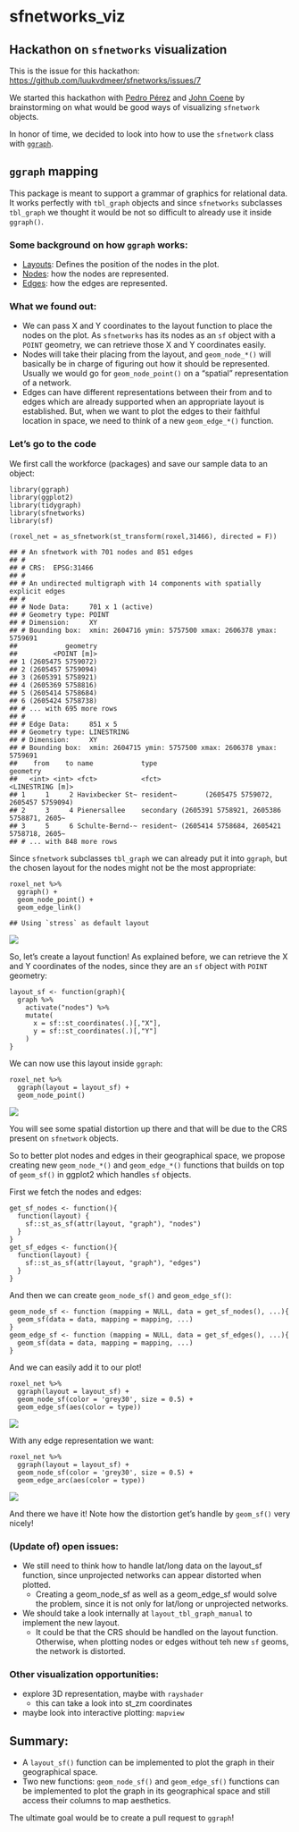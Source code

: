 sfnetworks\_viz
===============

Hackathon on `sfnetworks` visualization
---------------------------------------

This is the issue for this hackathon:
<a href="https://github.com/luukvdmeer/sfnetworks/issues/7" class="uri">https://github.com/luukvdmeer/sfnetworks/issues/7</a>

We started this hackathon with [Pedro
Pérez](https://github.com/perezp44) and [John
Coene](https://github.com/JohnCoene) by brainstorming on what would be
good ways of visualizing `sfnetwork` objects.

In honor of time, we decided to look into how to use the `sfnetwork`
class with [`ggraph`](https://ggraph.data-imaginist.com/index.html).

`ggraph` mapping
----------------

This package is meant to support a grammar of graphics for relational
data. It works perfectly with `tbl_graph` objects and since `sfnetworks`
subclasses `tbl_graph` we thought it would be not so difficult to
already use it inside `ggraph()`.

### Some background on how `ggraph` works:

-   [Layouts](https://ggraph.data-imaginist.com/articles/Layouts.html):
    Defines the position of the nodes in the plot.
-   [Nodes](https://ggraph.data-imaginist.com/articles/Nodes.html): how
    the nodes are represented.
-   [Edges](https://ggraph.data-imaginist.com/articles/Edges.html): how
    the edges are represented.

### What we found out:

-   We can pass X and Y coordinates to the layout function to place the
    nodes on the plot. As `sfnetworks` has its nodes as an `sf` object
    with a `POINT` geometry, we can retrieve those X and Y coordinates
    easily.
-   Nodes will take their placing from the layout, and `geom_node_*()`
    will basically be in charge of figuring out how it should be
    represented. Usually we would go for `geom_node_point()` on a
    “spatial” representation of a network.
-   Edges can have different representations between their from and to
    edges which are already supported when an appropriate layout is
    established. But, when we want to plot the edges to their faithful
    location in space, we need to think of a new `geom_edge_*()`
    function.

### Let’s go to the code

We first call the workforce (packages) and save our sample data to an
object:

    library(ggraph)
    library(ggplot2)
    library(tidygraph)
    library(sfnetworks)
    library(sf)

    (roxel_net = as_sfnetwork(st_transform(roxel,31466), directed = F)) 

    ## # An sfnetwork with 701 nodes and 851 edges
    ## #
    ## # CRS:  EPSG:31466 
    ## #
    ## # An undirected multigraph with 14 components with spatially explicit edges
    ## #
    ## # Node Data:     701 x 1 (active)
    ## # Geometry type: POINT
    ## # Dimension:     XY
    ## # Bounding box:  xmin: 2604716 ymin: 5757500 xmax: 2606378 ymax: 5759691
    ##            geometry
    ##         <POINT [m]>
    ## 1 (2605475 5759072)
    ## 2 (2605457 5759094)
    ## 3 (2605391 5758921)
    ## 4 (2605369 5758816)
    ## 5 (2605414 5758684)
    ## 6 (2605424 5758738)
    ## # ... with 695 more rows
    ## #
    ## # Edge Data:     851 x 5
    ## # Geometry type: LINESTRING
    ## # Dimension:     XY
    ## # Bounding box:  xmin: 2604715 ymin: 5757500 xmax: 2606378 ymax: 5759691
    ##    from    to name            type                                      geometry
    ##   <int> <int> <fct>           <fct>                             <LINESTRING [m]>
    ## 1     1     2 Havixbecker St~ resident~       (2605475 5759072, 2605457 5759094)
    ## 2     3     4 Pienersallee    secondary (2605391 5758921, 2605386 5758871, 2605~
    ## 3     5     6 Schulte-Bernd-~ resident~ (2605414 5758684, 2605421 5758718, 2605~
    ## # ... with 848 more rows

Since `sfnetwork` subclasses `tbl_graph` we can already put it into
`ggraph`, but the chosen layout for the nodes might not be the most
appropriate:

    roxel_net %>% 
      ggraph() +
      geom_node_point() +
      geom_edge_link()

    ## Using `stress` as default layout

![](README_files/figure-markdown_strict/unnamed-chunk-3-1.png)

So, let’s create a layout function! As explained before, we can retrieve
the X and Y coordinates of the nodes, since they are an `sf` object with
`POINT` geometry:

    layout_sf <- function(graph){
      graph %>% 
        activate("nodes") %>% 
        mutate(
          x = sf::st_coordinates(.)[,"X"],
          y = sf::st_coordinates(.)[,"Y"]
        )
    }

We can now use this layout inside `ggraph`:

    roxel_net %>% 
      ggraph(layout = layout_sf) +
      geom_node_point()

![](README_files/figure-markdown_strict/unnamed-chunk-5-1.png)

You will see some spatial distortion up there and that will be due to
the CRS present on `sfnetwork` objects.

So to better plot nodes and edges in their geographical space, we
propose creating new `geom_node_*()` and `geom_edge_*()` functions that
builds on top of `geom_sf()` in ggplot2 which handles `sf` objects.

First we fetch the nodes and edges:

    get_sf_nodes <- function(){
      function(layout) {
        sf::st_as_sf(attr(layout, "graph"), "nodes")
      }
    }
    get_sf_edges <- function(){
      function(layout) {
        sf::st_as_sf(attr(layout, "graph"), "edges")
      }
    }

And then we can create `geom_node_sf()` and `geom_edge_sf()`:

    geom_node_sf <- function (mapping = NULL, data = get_sf_nodes(), ...){
      geom_sf(data = data, mapping = mapping, ...)
    }
    geom_edge_sf <- function (mapping = NULL, data = get_sf_edges(), ...){
      geom_sf(data = data, mapping = mapping, ...)
    }

And we can easily add it to our plot!

    roxel_net %>% 
      ggraph(layout = layout_sf) +
      geom_node_sf(color = 'grey30', size = 0.5) +
      geom_edge_sf(aes(color = type)) 

![](README_files/figure-markdown_strict/unnamed-chunk-8-1.png)

With any edge representation we want:

    roxel_net %>% 
      ggraph(layout = layout_sf) +
      geom_node_sf(color = 'grey30', size = 0.5) +
      geom_edge_arc(aes(color = type)) 

![](README_files/figure-markdown_strict/unnamed-chunk-9-1.png)

And there we have it! Note how the distortion get’s handle by
`geom_sf()` very nicely!

### (Update of) open issues:

-   We still need to think how to handle lat/long data on the layout\_sf
    function, since unprojected networks can appear distorted when
    plotted.
    -   Creating a geom\_node\_sf as well as a geom\_edge\_sf would
        solve the problem, since it is not only for lat/long or
        unprojected networks.
-   We should take a look internally at `layout_tbl_graph_manual` to
    implement the new layout.
    -   It could be that the CRS should be handled on the layout
        function. Otherwise, when plotting nodes or edges without teh
        new `sf` geoms, the network is distorted.

### Other visualization opportunities:

-   explore 3D representation, maybe with `rayshader`
    -   this can take a look into st\_zm coordinates
-   maybe look into interactive plotting: `mapview`

Summary:
--------

-   A `layout_sf()` function can be implemented to plot the graph in
    their geographical space.
-   Two new functions: `geom_node_sf()` and `geom_edge_sf()` functions
    can be implemented to plot the graph in its geographical space and
    still access their columns to map aesthetics.

The ultimate goal would be to create a pull request to `ggraph`!
